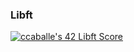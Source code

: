 <h3>Libft </h3> <a href="https://github.com/JaeSeoKim/badge42"><img src="https://badge42.vercel.app/api/v2/cl98qbire00060gjn8uv8czls/project/2784766" alt="ccaballe's 42 Libft Score" /></a>
